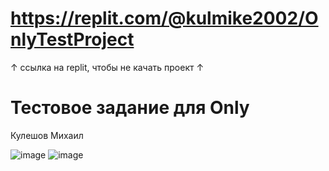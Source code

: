 # https://replit.com/@kulmike2002/OnlyTestProject
↑ ссылка на replit, чтобы не качать проект ↑

# Тестовое задание для Only
Кулешов Михаил 

![image](https://github.com/GreatFireDragon/Only_TestProject/assets/90414648/c3d7c237-152a-4baf-a8da-eef06118f465)
![image](https://github.com/GreatFireDragon/Only_TestProject/assets/90414648/8fe04f11-df3c-4888-822a-14a3c300792f)
